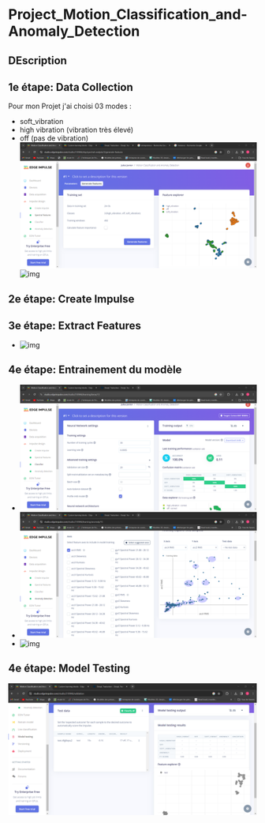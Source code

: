 # Project_Motion_Classification_and-Anomaly_Detection
## DEscription

      

## 1e étape: Data Collection
Pour mon Projet j'ai choisi 03 modes :
  * soft_vibration
  * high vibration (vibration très élevé)
  * off (pas de vibration)
![img](images/1.png)
![img](images/12.png)

## 2e étape: Create Impulse
## 3e étape: Extract Features
* ![img]()
## 4e étape: Entrainement du modèle

* ![img](images/2.png)
* ![img](images/3.png)
* ![img]()

## 4e étape: Model Testing
 ![img](images/4.png)
